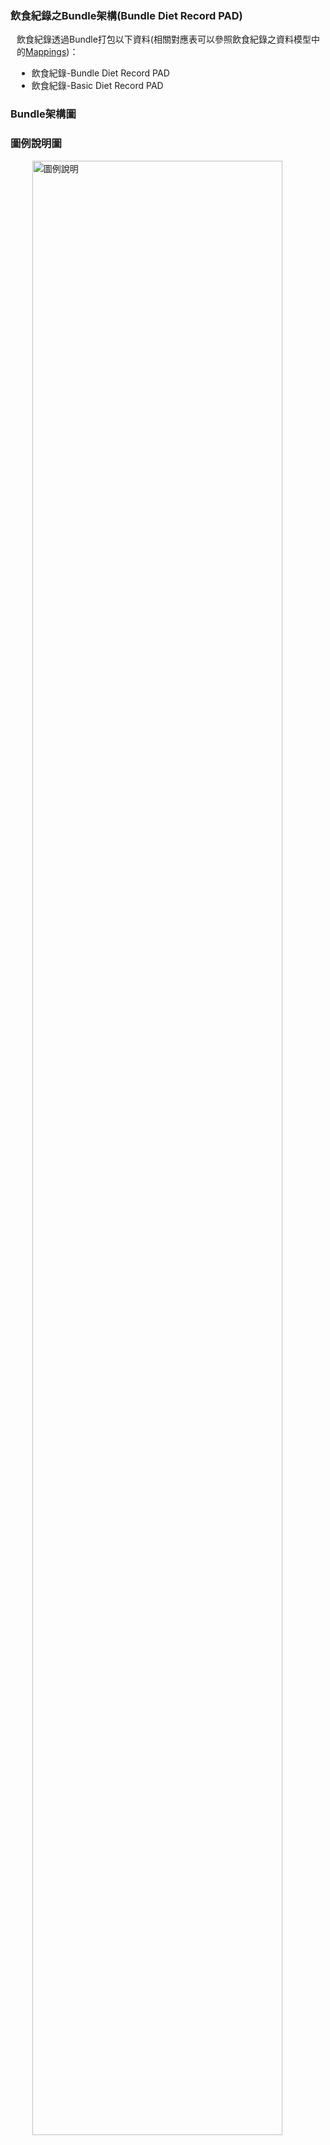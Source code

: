 ### 飲食紀錄之Bundle架構(Bundle Diet Record PAD)
<div  style="padding-left: 10px;"> 
飲食紀錄透過Bundle打包以下資料(相關對應表可以參照飲食紀錄之資料模型中的<a href="StructureDefinition-DietRecordModel.html">Mappings</a>)：
<ul>
	<li>飲食紀錄-Bundle Diet Record PAD</li>
	<li>飲食紀錄-Basic Diet Record PAD</li>
</ul>
</div>

### Bundle架構圖

<div  style="padding-left: 10px;"> 
    <!-- <img class="figure-img img-responsive img-rounded center-block" src="context_3.png" alt="情境3" style="display: block;margin-left: auto;margin-right: auto;width: 100%;"/> -->
</div>

### 圖例說明圖

<div  style="padding-left: 10px;"> 
<img class="figure-img img-responsive img-rounded center-block" src="圖例說明.png" alt="圖例說明" style="display: block;margin-left: auto;margin-right: auto;width: 90%;"/>
</div>

<br>